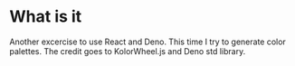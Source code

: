 # What is it
Another excercise to use React and Deno.
This time I try to generate color palettes.
The credit goes to KolorWheel.js and Deno std library.


